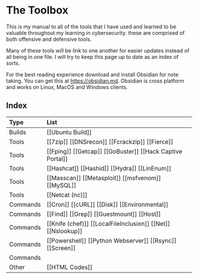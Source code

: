 # The Toolbox
This is my manual to all of the tools that I have used and learned to be valuable throughout my learning in cybersecurity. these are comprised of both offensive and defensive tools. 

Many of these tools will be link to one another for easier updates instead of all being in one file. I will try to keep this page up to date as an index of sorts. 

For the best reading experience download and install Obsidian for note taking. You can get this at https://obsidian.md. Obsidian is cross platform and works on Linux, MacOS and Windows clients. 

## Index

| Type | List |
| :---------- | :---------- |
| Builds | [[Ubuntu Build]] |
| Tools |[[7zip]] [[DNSrecon]] [[Fcrackzip]] [[Fierce]] |
| Tools | [[Fping]] [[Getcap]] [[GoBuster]] [[Hack Captive Portal]] |
| Tools | [[Hashcat]] [[Hashid]] [[Hydra]] [[LinEnum]] |
| Tools | [[Masscan]] [[Metasploit]] [[msfvenom]] [[MySQL]] |
| Tools | [[Netcat (nc)]]  |
| Commands | [[Cron]] [[cURL]] [[Disk]] [[Environmental]] |
| Commands | [[Find]] [[Grep]] [[Guestmount]] [[Host]] |
| Commands | [[Knife (chef)]] [[LocalFileInclusion]] [[Net]] [[Nslookup]] |
| Commands | [[Powershell]] [[Python Webserver]] [[Rsync]] [[Screen]] |
| Commands  | |
| Other | [[HTML Codes]] |

